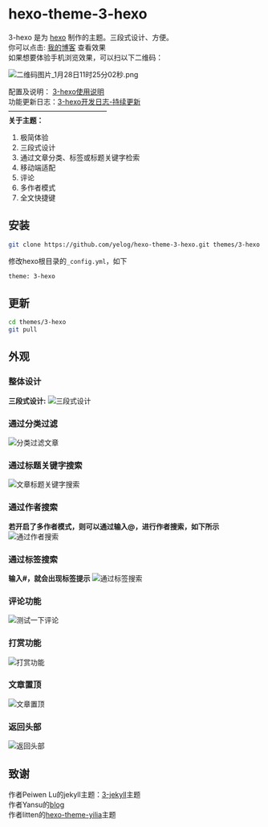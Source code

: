 hexo-theme-3-hexo
================
3-hexo 是为 [hexo](https://github.com/tommy351/hexo) 制作的主题。三段式设计、方便。      
你可以点击: [我的博客](https://yelog.org/) 查看效果    
如果想要体验手机浏览效果，可以扫以下二维码：

![二维码图片_1月28日11时25分02秒.png](https://i.loli.net/2020/01/28/OqXkYuf8ipED6QM.png)

配置及说明： [3-hexo使用说明](http://yelog.org/2017/03/23/3-hexo-instruction/)  
功能更新日志：[3-hexo开发日志-持续更新](http://yelog.org/2017/03/13/3-hexo-logs/)  
——————————————          
**关于主题：**

1. 极简体验
2. 三段式设计
3. 通过文章分类、标签或标题关键字检索
4. 移动端适配
5. 评论
6. 多作者模式
7. 全文快捷键

## 安装
```bash
git clone https://github.com/yelog/hexo-theme-3-hexo.git themes/3-hexo
```
修改hexo根目录的`_config.yml`，如下
```xml
theme: 3-hexo
```

## 更新
```bash
cd themes/3-hexo
git pull
```
## 外观
### 整体设计
**三段式设计:**
![三段式设计](http://img.saodiyang.com/Fl2tl1Is5zx-D0DAt03bg0WkWXhO.png)
### 通过分类过滤
![分类过滤文章](http://img.saodiyang.com/FmooXnOPeRPGBts5V5W7CV0AHuIo.gif)
### 通过标题关键字搜索
![文章标题关键字搜索](http://img.saodiyang.com/FkF9lgTJoLdmNlYbTVokSNB3zdS4.gif)
### 通过作者搜索
**若开启了多作者模式，则可以通过输入@，进行作者搜索，如下所示**
![通过作者搜索](http://img.saodiyang.com/FhbFRRPIDuz1pEKH-dr-RWDHVvXn.gif)
### 通过标签搜索
**输入#，就会出现标签提示**
![通过标签搜索](http://img.saodiyang.com/FoJsDnsoLWKo7ECSzcLmzUX_uWgw.gif)
### 评论功能
![测试一下评论](http://img.saodiyang.com/FtDD77YX_xenS-AZQW56qrwrQc4D.gif)
### 打赏功能
![打赏功能](http://img.saodiyang.com/FhlNgOF7ipEIVrrztFdRam3WRikw.gif)
### 文章置顶
![文章置顶](http://img.saodiyang.com/FhQLLqrRCr4yFGl9nDb_9oc4yME-.png)
### 返回头部
![返回头部](http://img.saodiyang.com/FjpVByJViwYEWHHMTeayiQ-FD_qG.gif)

## 致谢
 作者Peiwen Lu的jekyll主题：[3-jekyll](https://github.com/P233/3-Jekyll)主题  
 作者Yansu的[blog](http://yansu.org/)  
 作者litten的[hexo-theme-yilia](https://github.com/litten/hexo-theme-yilia)主题
